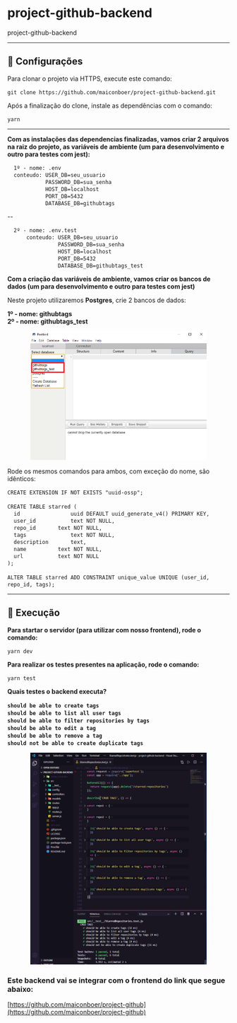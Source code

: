 # project-github-backend
project-github-backend

--------------------------------------------------------------

## 🔧 Configurações

Para clonar o projeto via HTTPS, execute este comando:

    git clone https://github.com/maiconboer/project-github-backend.git

Após a finalização do clone, instale as dependências com o comando:

    yarn

  --------------------------------------------------------------
    

**Com as instalações das dependencias finalizadas, vamos criar 2 arquivos na raiz do projeto, as variáveis de ambiente (um para desenvolvimento e outro para testes com jest):**  

      1º - nome: .env  
      conteudo: USER_DB=seu_usuario  
                PASSWORD_DB=sua_senha 
                HOST_DB=localhost  
                PORT_DB=5432  
                DATABASE_DB=githubtags  
--

      2º - nome: .env.test  
          conteudo: USER_DB=seu_usuario  
                    PASSWORD_DB=sua_senha 
                    HOST_DB=localhost  
                    PORT_DB=5432  
                    DATABASE_DB=githubtags_test


**Com a criação das variáveis de ambiente, vamos criar os bancos de dados (um para desenvolvimento e outro para testes com jest)**

Neste projeto utilizaremos **Postgres**, crie 2 bancos de dados:  

**1º - nome: githubtags**    
**2º - nome: githubtags_test**    

<p align=center>  
<img src=".github/db.png" width="400"/>
</p>

Rode os mesmos comandos para ambos, com exceção do nome, são idênticos:  
    
    CREATE EXTENSION IF NOT EXISTS "uuid-ossp";

    CREATE TABLE starred (
      id                uuid DEFAULT uuid_generate_v4() PRIMARY KEY,
      user_id           text NOT NULL,
      repo_id  	    text NOT NULL,
      tags              text NOT NULL,
      description	    text,
      name		    text NOT NULL,
      url		    text NOT NULL
    );

    ALTER TABLE starred ADD CONSTRAINT unique_value UNIQUE (user_id, repo_id, tags);


--------------------------------------


## 👷 Execução 

**Para startar o servidor (para utilizar com nosso frontend), rode o comando:**

    yarn dev

**Para realizar os testes presentes na aplicação, rode o comando:**

    yarn test


**Quais testes o backend executa?**

**```should be able to create tags```**   
**```should be able to list all user tags```**   
**```should be able to filter repositories by tags```**   
**```should be able to edit a tag```**   
**```should be able to remove a tag```**   
**```should not be able to create duplicate tags```**   

<p align=center>  
<img src=".github/tests.png" width="400"/>
</p>

### Este backend vai se integrar com o frontend do link que segue abaixo:

 [https://github.com/maiconboer/project-github](https://github.com/maiconboer/project-github)

